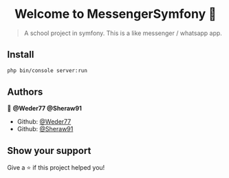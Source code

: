 <h1 align="center">Welcome to MessengerSymfony 👋</h1>
<p>
</p>

> A school project in symfony. This is a like messenger / whatsapp app.

## Install

```sh
php bin/console server:run
```

## Authors

👤 **@Weder77 @Sheraw91**

* Github: [@Weder77](https://github.com/Weder77)
* Github: [@Sheraw91](https://github.com/Sheraw91)

## Show your support

Give a ⭐️ if this project helped you!